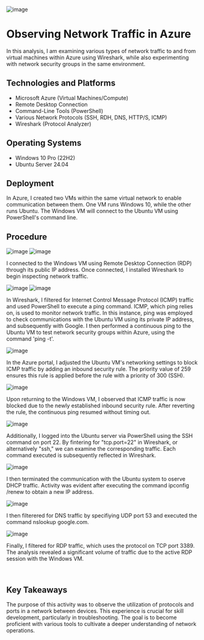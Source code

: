 ![image](https://github.com/user-attachments/assets/2a615584-5e30-4cd4-a1fa-ae0cefe2dfe4)

<h1>Observing Network Traffic in Azure</h1>
In this analysis, I am examining various types of network traffic to and from virtual machines within Azure using Wireshark, while also experimenting with network security groups in the same environment.  <br />

<h2>Technologies and Platforms</h2>

- Microsoft Azure (Virtual Machines/Compute)
- Remote Desktop Connection
- Command-Line Tools (PowerShell)
- Various Network Protocols (SSH, RDH, DNS, HTTP/S, ICMP)
- Wireshark (Protocol Analyzer)

<h2>Operating Systems </h2>

- Windows 10 Pro (22H2)
- Ubuntu Server 24.04

<h2>Deployment</h2>

In Azure, I created two VMs within the same virtual network to enable communication between them. One VM runs Windows 10, while the other runs Ubuntu. The Windows VM will connect to the Ubuntu VM using PowerShell's command line. 

<h2>Procedure</h2>

![image](https://github.com/user-attachments/assets/dc9d1ebd-6ac4-4cc9-aa48-2195634aec8d)
![image](https://github.com/user-attachments/assets/490f550c-5d3a-4771-a28d-5c06f726fcd1)

<p>I connected to the Windows VM using Remote Desktop Connection (RDP) through its public IP address. Once connected, I installed Wireshark to begin inspecting network traffic.
</p>

![image](https://github.com/user-attachments/assets/e3a7b0f2-8ef5-4352-a847-e8eb990ba4e0)
![image](https://github.com/user-attachments/assets/de90f4b2-8697-4990-925d-1fa51a53ce12)

<p>
In Wireshark, I filtered for Internet Control Message Protocol (ICMP) traffic and used PowerShell to execute a ping command. ICMP, which ping relies on, is used to monitor network traffic. In this instance, ping was employed to check communications with the Ubuntu VM using its private IP address, and subsequently with Google. I then performed a continuous ping to the Ubuntu VM to test network security groups within Azure, using the command 'ping <IP address> -t'. 
</p>

![image](https://github.com/user-attachments/assets/f486c2a6-d6a2-4511-b377-d52e1ad88cf2)

<p>
In the Azure portal, I adjusted the Ubuntu VM's networking settings to block ICMP traffic by adding an inbound security rule. The priority value of 259 ensures this rule is applied before the rule with a priority of 300 (SSH). 
</p>

![image](https://github.com/user-attachments/assets/1288c0a1-dde1-4be5-8a6b-c88c0b34e849)

<p> 
Upon returning to the Windows VM, I observed that ICMP traffic is now blocked due to the newly established inbound security rule. After reverting the rule, the continuous ping resumed without timing out. 
</p>

![image](https://github.com/user-attachments/assets/a88ff510-70d4-4faf-b3dc-a3668205bd7b)

<p>
Additionally, I logged into the Ubuntu server via PowerShell using the SSH command on port 22.  By fintering for "tcp.port=22" in Wireshark, or alternatively "ssh," we can examine the corresponding traffic. Each command executed is subsequently reflected in Wireshark. 
</p>

![image](https://github.com/user-attachments/assets/1d54dae8-5685-42db-ab20-f71208b89ecf)

<p>
I then terminated the communication with the Ubuntu system to oserve DHCP traffic. Activity was evident after executing the command ipconfig /renew to obtain a new IP address.
</p>

![image](https://github.com/user-attachments/assets/74abdcf7-15df-4ede-bc1d-40ee42796c2c)

<p>
I then filterered for DNS traffic by specifiying UDP port 53 and executed the command nslookup google.com.
</p>

![image](https://github.com/user-attachments/assets/71f1b532-ad6a-4439-a516-6d16fb800463)

<p>
Finally, I filtered for RDP traffic, which uses the protocol on TCP port 3389. The analysis revealed a significant volume of traffic due to the active RDP session with the Windows VM. 
</p>
<br />

<h2>Key Takeaways</h2>
The purpose of this activity was to observe the utilization of protocols and ports in a network between devices. This experience is crucial for skill development, particularly in troubleshooting. The goal is to become proficient with various tools to cultivate a deeper understanding of network operations.
